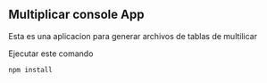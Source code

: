 ## Multiplicar console App

Esta es una aplicacion para generar archivos de tablas de multilicar

Ejecutar este comando

```
npm install
```